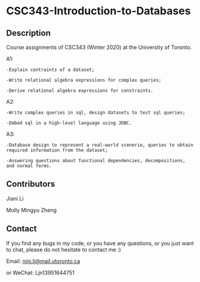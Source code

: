 # CSC343-Introduction-to-Databases
## Description
Course assignments of CSC343 (Winter 2020) at the University of Toronto.

A1: 

    -Explain contraints of a dataset; 

    -Write relational algebra expressions for complex queries; 
    
    -Derive relational algebra expressions for constraints.

A2: 
  
    -Write complex queries in sql, design datasets to test sql queries; 
    
    -Embed sql in a high-level language using JDBC.

A3: 

    -Database design to represent a real-world scenerio, queries to obtain required information from the dataset; 
    
    -Answering questions about functional dependencies, decompositions, and normal forms.

## Contributors
Jiani Li

Molly Mingyu Zheng

## Contact
If you find any bugs in my code, or you have any questions, or you just want to chat, please do not hesitate to contact me :)

Email: nini.li@mail.utoronto.ca

or WeChat: Ljn13951644751
